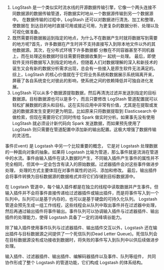## 
1. LogStash 是一个类似实时流水线的开源数据传输引擎，它像一个两头连接不同数据源的数据传输管道，将数据实时地从一个数据源传输到另一个数据源中。 在数据传输的过程中，LogStash 还可以对数据进行清洗、加工和整理，使数据在 到达目的地时直接可用或接近可用，为更复杂的数据分析、处理以及可视化做准备。
2. 既然需要将数据搬运到指定的地点，为什么不在数据产生时就将数据写到需要的地方呢?首先，许多数据在产生时并不支持直接写入到除本地文件以外的其他数据源。其次，在分布式环境下许多数据都 分散在不同容器甚至不同机器上，而在处理这些数据时往往需要将数据收集到一 起统一处理。 最后，即使软件支持将数据写入到指定的地点，但随着人们对数据理解的深入和新技术的诞生又会有新的数据分析需求出现，总会有一些接入是原生软件无法满足的。综上，LogStash 的核心价值就在于它将业务系统和数据展示系统隔离开来，屏蔽了各自系统变化对彼此的影响，使系统之间的依赖降低并可独自进化发展。
3. LogStash 可以从多个数据源提取数据，然后再清洗过滤并发送到指定的目标数据源。目标数据源也可以是多个，而且只要修改 LogStash 管道配置就可以轻松扩展数据的源头和目标。这在实际应用中非常有价值，尤其是在提取或发送的数据源发生变更时更为明显。比如原来只将数据提取到 Elasticsearch 中做检索，但现在需要将它们同时传给 Spark 做实时分析。如果事先没有使用 LogStash 就必须设计新代码向 Spark 发送数据，而如果预先使用了 LogStash 则只需要在管道配置中添加新的输出配置。这极大增强了数据传输的灵活性。

事件(Event) 是 Logstash 中另一个比较重要的概念， 它是对 Logstash 处理数据的一种面向对象的抽象。如果将 Logstash 比喻为管道，那么事件就是流淌在管道中的水流。事件由输入插件在读入数据时产生，不同输入插件产生事件的属性并不完全相同，但其中一定会包含有读入的原始数据。过滤器插件会对这些事件做进步处理， 处理的方式主要体现在对事件属性的访问、添加和修改。 最后，输出插件会将事件转换为目标数据源的数据格式并将它们存储到目标数据源中。

在 Logstash 管道中，每个输入插件都是在独立的线程中读取数据并产生事件。但输入插件并不会将事件直接传递给过滤器插件或输出插件，而是将事件写入到一个队列中。队列可以是基于内存的，也可以是基于硬盘的可持久化队列。 Logstash 管道会预先生成一组工作线程，这些线程会从队列中取出事件并在过滤器中处理，然后再通过输出插件将事件输出。事件队列可以协调输入插件与过滤器插件、输出插件的处理能力，使得 Logstash 具备了一定的消峰填谷能力。

除了输入插件使用事件队列与过滤器插件、输出插件交互以外，Logstash 还在输出插件与目标数据源之间提供了一个死信队列(Dead Letter Queue)。死信队列会在目标数据源没有成功接收到数据时，将失败的事件写入到队列中以供后续做进步处理。

输入插件、过滤器插件、输出插件、编解码器插件以及事件、队列等组件， 共同协作形成了整个 Logstash 的管道功能，它们构成 Logstash 的体系结构。


